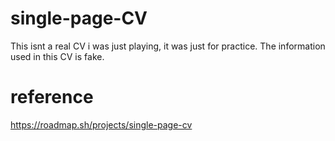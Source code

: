 # single-page-CV
This isnt a real CV i was just playing, it was just for practice.
The information used in this CV is fake.

#  reference
https://roadmap.sh/projects/single-page-cv
